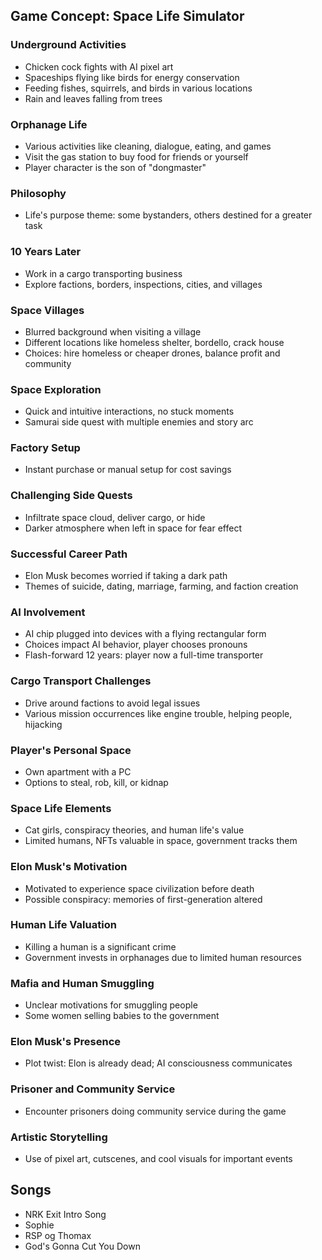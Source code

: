 ## Game Concept: Space Life Simulator

### Underground Activities
- Chicken cock fights with AI pixel art
- Spaceships flying like birds for energy conservation
- Feeding fishes, squirrels, and birds in various locations
- Rain and leaves falling from trees

### Orphanage Life
- Various activities like cleaning, dialogue, eating, and games
- Visit the gas station to buy food for friends or yourself
- Player character is the son of "dongmaster"

### Philosophy
- Life's purpose theme: some bystanders, others destined for a greater task

### 10 Years Later
- Work in a cargo transporting business
- Explore factions, borders, inspections, cities, and villages

### Space Villages
- Blurred background when visiting a village
- Different locations like homeless shelter, bordello, crack house
- Choices: hire homeless or cheaper drones, balance profit and community

### Space Exploration
- Quick and intuitive interactions, no stuck moments
- Samurai side quest with multiple enemies and story arc

### Factory Setup
- Instant purchase or manual setup for cost savings

### Challenging Side Quests
- Infiltrate space cloud, deliver cargo, or hide
- Darker atmosphere when left in space for fear effect

### Successful Career Path
- Elon Musk becomes worried if taking a dark path
- Themes of suicide, dating, marriage, farming, and faction creation

### AI Involvement
- AI chip plugged into devices with a flying rectangular form
- Choices impact AI behavior, player chooses pronouns
- Flash-forward 12 years: player now a full-time transporter

### Cargo Transport Challenges
- Drive around factions to avoid legal issues
- Various mission occurrences like engine trouble, helping people, hijacking

### Player's Personal Space
- Own apartment with a PC
- Options to steal, rob, kill, or kidnap

### Space Life Elements
- Cat girls, conspiracy theories, and human life's value
- Limited humans, NFTs valuable in space, government tracks them

### Elon Musk's Motivation
- Motivated to experience space civilization before death
- Possible conspiracy: memories of first-generation altered

### Human Life Valuation
- Killing a human is a significant crime
- Government invests in orphanages due to limited human resources

### Mafia and Human Smuggling
- Unclear motivations for smuggling people
- Some women selling babies to the government

### Elon Musk's Presence
- Plot twist: Elon is already dead; AI consciousness communicates

### Prisoner and Community Service
- Encounter prisoners doing community service during the game

### Artistic Storytelling
- Use of pixel art, cutscenes, and cool visuals for important events

## Songs
- NRK Exit Intro Song
- Sophie
- RSP og Thomax
- God's Gonna Cut You Down
